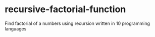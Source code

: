 # recursive-factorial-function
Find factorial of a numbers using recursion written in 10 programming languages
